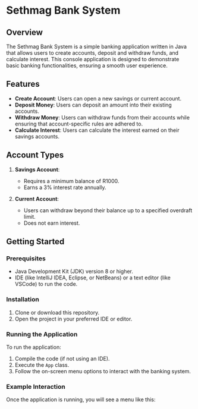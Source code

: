 # Sethmag Bank System

## Overview
The Sethmag Bank System is a simple banking application written in Java that allows users to create accounts, deposit and withdraw funds, and calculate interest. This console application is designed to demonstrate basic banking functionalities, ensuring a smooth user experience.

## Features
- **Create Account**: Users can open a new savings or current account.
- **Deposit Money**: Users can deposit an amount into their existing accounts.
- **Withdraw Money**: Users can withdraw funds from their accounts while ensuring that account-specific rules are adhered to.
- **Calculate Interest**: Users can calculate the interest earned on their savings accounts.

## Account Types
1. **Savings Account**:
   - Requires a minimum balance of R1000.
   - Earns a 3% interest rate annually.

2. **Current Account**:
   - Users can withdraw beyond their balance up to a specified overdraft limit.
   - Does not earn interest.

## Getting Started

### Prerequisites
- Java Development Kit (JDK) version 8 or higher.
- IDE (like IntelliJ IDEA, Eclipse, or NetBeans) or a text editor (like VSCode) to run the code.

### Installation
1. Clone or download this repository.
2. Open the project in your preferred IDE or editor.

### Running the Application
To run the application:
1. Compile the code (if not using an IDE).
2. Execute the `App` class.
3. Follow the on-screen menu options to interact with the banking system.

### Example Interaction
Once the application is running, you will see a menu like this:
